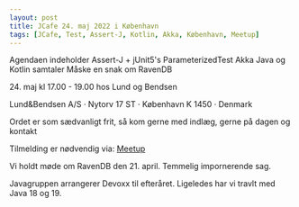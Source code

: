 ```yaml
---
layout: post
title: JCafe 24. maj 2022 i København
tags: [JCafe, Test, Assert-J, Kotlin, Akka, København, Meetup]
---
```


Agendaen indeholder
Assert-J + jUnit5's ParameterizedTest
Akka
Java og Kotlin samtaler
Måske en snak om RavenDB

24\. maj kl 17.00 - 19.00 hos Lund og Bendsen 

Lund&Bendsen A/S · Nytorv 17 ST · København K 1450 · Denmark


Ordet er som sædvanligt frit, så kom gerne med indlæg, gerne på dagen og kontakt

Tilmelding er nødvendig via: [Meetup](https://www.meetup.com/Copenhagen-Javagruppen-Meetup/events) 

<!-- more --> 
Vi holdt møde om RavenDB den 21. april. Temmelig impornerende sag. 

Javagruppen arrangerer Devoxx til efteråret. 
Ligeledes har vi travlt med Java 18 og 19.


<br/>

